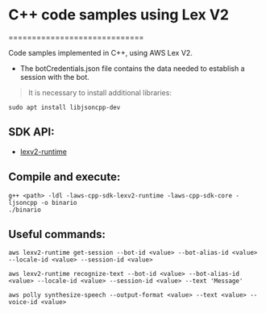 # C++ code samples using Lex V2
=============================

Code samples implemented in C++, using AWS Lex V2. 
* The botCredentials.json file contains the data needed to establish a session with the bot.

> It is necessary to install additional libraries:
~~~
sudo apt install libjsoncpp-dev
~~~

## SDK API:
* [lexv2-runtime](https://sdk.amazonaws.com/cpp/api/LATEST/class_aws_1_1_lex_runtime_v2_1_1_lex_runtime_v2_client.html)

## Compile and execute:
~~~
g++ <path> -ldl -laws-cpp-sdk-lexv2-runtime -laws-cpp-sdk-core -ljsoncpp -o binario
./binario
~~~

## Useful commands:
~~~
aws lexv2-runtime get-session --bot-id <value> --bot-alias-id <value> --locale-id <value> --session-id <value>
~~~
~~~
aws lexv2-runtime recognize-text --bot-id <value> --bot-alias-id <value> --locale-id <value> --session-id <value> --text 'Message'
~~~
~~~
aws polly synthesize-speech --output-format <value> --text <value> --voice-id <value>
~~~